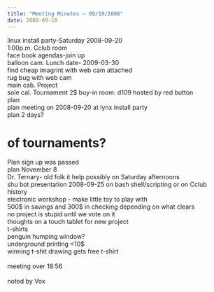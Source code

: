 ```yaml
---
title: "Meeting Minutes – 09/18/2008"
date: 2008-09-18
---
```

linux install party-Saturday 2008-09-20<br />
1:00p.m. Cclub room<br />
face book agendas-join up<br />
balloon cam. Lunch date- 2009-03-30<br />
find cheap imagrint with web cam attached <br />
rug bug with web cam<br />
main cab. Project<br />
sole cal. Tournament 2$ buy-in   room: d109 hosted by red button <br />
plan<br />
plan meeting on 2008-09-20 at lynx install party <br />
plan 2 days? <br />
# of tournaments?<br />
Plan sign up was passed<br />
plan November 8<br />
Dr. Ternary- old folk it help possibly on Saturday afternoons<br />
shu bot presentation 2008-09-25 on bash shell/scripting or on Cclub history<br />
electronic workshop - make little toy to play with<br />
500$ in savings and 300$ in checking depending on what clears<br />
no project is stupid until we vote on it<br />
thoughts on a touch tablet for new project<br />
t-shirts <br />
penguin humping window?<br />
underground printing <10$<br />
winning t-shit drawing gets free t-shirt<br />
<br />
meeting over 18:56<br />
<br />
noted by Vox<br />

